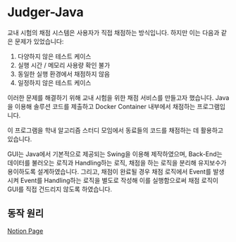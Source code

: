 ﻿# Judger-Java

교내 시험의 채점 시스템은 사용자가 직접 채점하는 방식입니다. 하지만 이는 다음과 같은 문제가 있었습니다:

1. 다양하지 않은 테스트 케이스
2. 실행 시간 / 메모리 사용량 확인 불가
3. 동일한 실행 환경에서 채점하지 않음
4. 일정하지 않은 테스트 케이스

 이러한 문제를 해결하기 위해 교내 시험을 위한 채점 서비스를 만들고자 했습니다. Java을 이용해 솔루션 코드를 제출하고 Docker Container 내부에서 채점하는 프로그램입니다.

 이 프로그램을 학내 알고리즘 스터디 모임에서 동료들의 코드를 채점하는 데 활용하고 있습니다.

 GUI는 Java에서 기본적으로 제공되는 Swing을 이용해 제작하였으며, Back-End는 데이터를 불러오는 로직과 Handling하는 로직, 채점을 하는 로직을 분리해 유지보수가 용이하도록 설계하였습니다. 그리고, 채점이 완료될 경우 채점 로직에서 Event를 발생시켜 Event를 Handling하는 로직을 별도로 작성해 이를 실행함으로써 채점 로직이 GUI를 직접 건드리지 않도록 하였습니다.

## 동작 원리
[Notion Page](https://whip-pickle-c55.notion.site/Judge-System-534e0ab542304d8990fb66648998ed7b)
